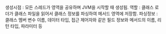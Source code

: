 생성시점 : 모든 스레드가 영역을 공유하며 JVM을 시작할 때 생성됨.
역할 : 클래스 로더가 클래스 파일을 읽어서 클래스 정보를 파싱하여 메서드 영역에 저장함.
파싱정보 : 클래스 멤버 변수 이름, 데이터 타입, 접근 제어자와 같은 필드 정보와 메서드의 이름, 리턴 타입, 파라미터 등
